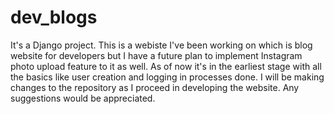 # dev_blogs
It's a Django project. This is a webiste I've been working on which is blog website for developers but I have a future plan to implement Instagram photo upload feature to it as well. As of now it's in the earliest stage with all the basics like user creation and logging in processes done. I will be making changes to the repository as I proceed in developing the website. Any suggestions would be appreciated. 

